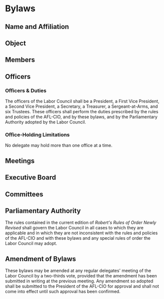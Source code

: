 # Bylaws

## Name and Affiliation

## Object

## Members

## Officers

### Officers & Duties

The officers of the Labor Council shall be
    a President,
    a First Vice President,
    a Second Vice President,
    a Secretary,
    a Treasurer,
    a Sergeant-at-Arms,
    and six Trustees.
These officers shall perform the duties prescribed by the rules and policies of the AFL-CIO, and by these bylaws, and by the Parliamentary Authority adopted by the Labor Council.

### Office-Holding Limitations

No delegate may hold more than one office at a time.

## Meetings

## Executive Board

## Committees

## Parliamentary Authority

The rules contained in the current edition of *Robert's Rules of Order Newly Revised* shall govern the Labor Council in all cases to which they are applicable and in which they are not inconsistent with the rules and policies of the AFL-CIO and with these bylaws and any special rules of order the Labor Council may adopt.

## Amendment of Bylaws

These bylaws may be amended at any regular delegates' meeting of the Labor Council by a two-thirds vote, provided that the amendment has been submitted in writing at the previous meeting.
Any amendment so adopted shall be submitted to the President of the AFL-CIO for approval and shall not come into effect until such approval has been confirmed.
